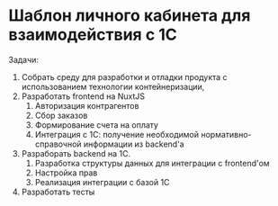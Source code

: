 # Шаблон личного кабинета для взаимодействия с 1С

Задачи:

1. Собрать среду для разработки и отладки продукта с использованием технологии контейнеризации,
2. Разработать frontend на NuxtJS
   1. Авторизация контрагентов
   2. Сбор заказов
   3. Формирование счета на оплату
   4. Интеграция с 1С: получение необходимой нормативно-справочной информации из backend'а
3. Разраборать backend на 1С. 
   1. Разработка структуры данных для интеграции с frontend'ом
   2. Настройка прав
   3. Реализация интеграции с базой 1С
4. Разработать тесты

